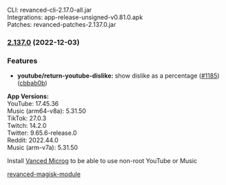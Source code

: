 CLI: revanced-cli-2.17.0-all.jar  
Integrations: app-release-unsigned-v0.81.0.apk  
Patches: revanced-patches-2.137.0.jar  

### [2.137.0](https://github.com/revanced/revanced-patches/compare/v2.136.0...v2.137.0) (2022-12-03)
### Features
* **youtube/return-youtube-dislike:** show dislike as a percentage ([#1185](https://github.com/revanced/revanced-patches/issues/1185)) ([cbbab0b](https://github.com/revanced/revanced-patches/commit/cbbab0b4069534a2032258f9a09e9690fc68c291))

  
**App Versions:**  
YouTube: 17.45.36  
Music (arm64-v8a): 5.31.50  
TikTok: 27.0.3  
Twitch: 14.2.0  
Twitter: 9.65.6-release.0  
Reddit: 2022.44.0  
Music (arm-v7a): 5.31.50  

Install [Vanced Microg](https://github.com/TeamVanced/VancedMicroG/releases) to be able to use non-root YouTube or Music  

[revanced-magisk-module](https://github.com/j-hc/revanced-magisk-module)  
